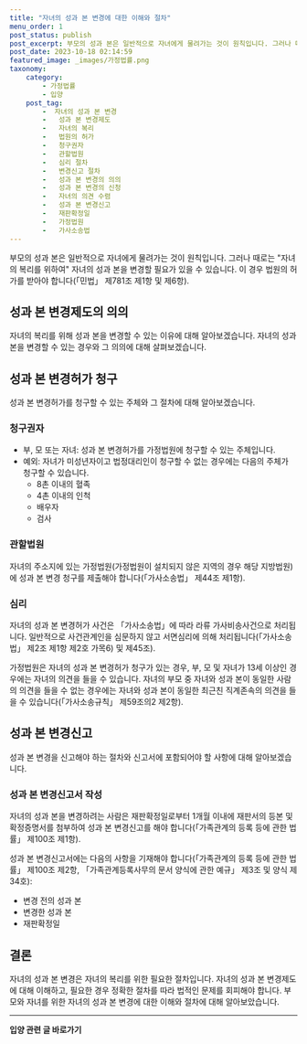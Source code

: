 ```yaml
---
title: "자녀의 성과 본 변경에 대한 이해와 절차"
menu_order: 1
post_status: publish
post_excerpt: 부모의 성과 본은 일반적으로 자녀에게 물려가는 것이 원칙입니다. 그러나 때로는 "자녀의 복리를 위하여" 자녀의 성과 본을 변경할 필요가 있을 수 있습니다. 이 경우 법원의 허가를 받아야 합니다(「민법」 제781조 제1항 및 제6항).
post_date: 2023-10-18 02:14:59
featured_image: _images/가정법률.png
taxonomy:
    category:
        - 가정법률
        - 입양
    post_tag:
        -  자녀의 성과 본 변경
        -   성과 본 변경제도
        -   자녀의 복리
        -   법원의 허가
        -   청구권자
        -   관할법원
        -   심리 절차
        -   변경신고 절차
        -   성과 본 변경의 의의
        -   성과 본 변경의 신청
        -   자녀의 의견 수렴
        -   성과 본 변경신고
        -   재판확정일
        -   가정법원
        -   가사소송법
---
```




부모의 성과 본은 일반적으로 자녀에게 물려가는 것이 원칙입니다. 그러나 때로는 "자녀의 복리를 위하여" 자녀의 성과 본을 변경할 필요가 있을 수 있습니다. 이 경우 법원의 허가를 받아야 합니다(「민법」 제781조 제1항 및 제6항).

## 성과 본 변경제도의 의의

자녀의 복리를 위해 성과 본을 변경할 수 있는 이유에 대해 알아보겠습니다. 자녀의 성과 본을 변경할 수 있는 경우와 그 의의에 대해 살펴보겠습니다.

## 성과 본 변경허가 청구

성과 본 변경허가를 청구할 수 있는 주체와 그 절차에 대해 알아보겠습니다.

### 청구권자

- 부, 모 또는 자녀: 성과 본 변경허가를 가정법원에 청구할 수 있는 주체입니다.
- 예외: 자녀가 미성년자이고 법정대리인이 청구할 수 없는 경우에는 다음의 주체가 청구할 수 있습니다.
  - 8촌 이내의 혈족
  - 4촌 이내의 인척
  - 배우자
  - 검사

### 관할법원

자녀의 주소지에 있는 가정법원(가정법원이 설치되지 않은 지역의 경우 해당 지방법원)에 성과 본 변경 청구를 제출해야 합니다(「가사소송법」 제44조 제1항).

### 심리

자녀의 성과 본 변경허가 사건은 「가사소송법」에 따라 라류 가사비송사건으로 처리됩니다. 일반적으로 사건관계인을 심문하지 않고 서면심리에 의해 처리됩니다(「가사소송법」 제2조 제1항 제2호 가목6) 및 제45조).

가정법원은 자녀의 성과 본 변경허가 청구가 있는 경우, 부, 모 및 자녀가 13세 이상인 경우에는 자녀의 의견을 들을 수 있습니다. 자녀의 부모 중 자녀와 성과 본이 동일한 사람의 의견을 들을 수 없는 경우에는 자녀와 성과 본이 동일한 최근친 직계존속의 의견을 들을 수 있습니다(「가사소송규칙」 제59조의2 제2항).

## 성과 본 변경신고

성과 본 변경을 신고해야 하는 절차와 신고서에 포함되어야 할 사항에 대해 알아보겠습니다.

### 성과 본 변경신고서 작성

자녀의 성과 본을 변경하려는 사람은 재판확정일로부터 1개월 이내에 재판서의 등본 및 확정증명서를 첨부하여 성과 본 변경신고를 해야 합니다(「가족관계의 등록 등에 관한 법률」 제100조 제1항).

성과 본 변경신고서에는 다음의 사항을 기재해야 합니다(「가족관계의 등록 등에 관한 법률」 제100조 제2항, 「가족관계등록사무의 문서 양식에 관한 예규」 제3조 및 양식 제34호):

- 변경 전의 성과 본
- 변경한 성과 본
- 재판확정일

## 결론

자녀의 성과 본 변경은 자녀의 복리를 위한 필요한 절차입니다. 자녀의 성과 본 변경제도에 대해 이해하고, 필요한 경우 정확한 절차를 따라 법적인 문제를 회피해야 합니다. 부모와 자녀를 위한 자녀의 성과 본 변경에 대한 이해와 절차에 대해 알아보았습니다.





















<!-- wp:separator -->
<hr class="wp-block-separator has-alpha-channel-opacity"/>
<!-- /wp:separator -->

<!-- wp:group {"backgroundColor":"base","layout":{"type":"constrained"}} -->
<div class="wp-block-group has-base-background-color has-background"><!-- wp:paragraph {"align":"center","fontSize":"medium"} -->
<p class="has-text-align-center has-large-font-size"><strong>입양 관련 글 바로가기</strong></p>
<!-- /wp:paragraph -->


<!-- wp:latest-posts
{"categories":[{"id":1407,"count":19,"description":"","link":"https://uknowlaw.com/category/%ec%9e%85%ec%96%91/","name":"입양","slug":"입양","taxonomy":"category","parent":0,"meta":[],"_links":{"self":[{"href":"https://uknowlaw.com/wp-json/wp/v2/categories/1407"}],"collection":[{"href":"https://uknowlaw.com/wp-json/wp/v2/categories"}],"about":[{"href":"https://uknowlaw.com/wp-json/wp/v2/taxonomies/category"}],"wp:post_type":[{"href":"https://uknowlaw.com/wp-json/wp/v2/posts?categories=1407"}],"curies":[{"name":"wp","href":"https://api.w.org/{rel}","templated":true}]}}],"postsToShow":100,"excerptLength":28,"postLayout":"grid","columns":2,"featuredImageAlign":"left","featuredImageSizeSlug":"large","fontSize":"small"} /--></div>
<!-- /wp:group -->
